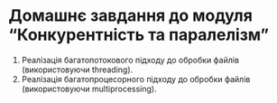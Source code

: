 # Домашнє завдання до модуля “Конкурентність та паралелізм”

1. Реалізація багатопотокового підходу до обробки файлів (використовуючи threading).
2. Реалізація багатопроцесорного підходу до обробки файлів (використовуючи multiprocessing).
